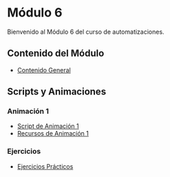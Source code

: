 # Módulo 6

Bienvenido al Módulo 6 del curso de automatizaciones.

## Contenido del Módulo

- [Contenido General](contenido.md)

## Scripts y Animaciones

### Animación 1
- [Script de Animación 1](animacion1_script.py)
- [Recursos de Animación 1](animacion1/)

### Ejercicios
- [Ejercicios Prácticos](ejercicio/) 